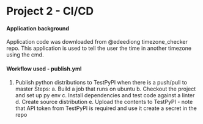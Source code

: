 # Project 2 - CI/CD

#### Application background
Application code was downloaded from @edeediong timezone_checker repo. This application is used to tell the user the time in another timezone using the cmd. 

#### Workflow used - publish.yml
1. Publish python distributions to TestPyPI when there is a push/pull to master
Steps:
a. Build a job that runs on ubuntu
b. Checkout the project and set up py env
c. Install dependencies and test code against a linter
d. Create source distribution
e. Upload the contents to TestPyPI - note that API token from TestPyPI is required and use it create a secret in the repo
